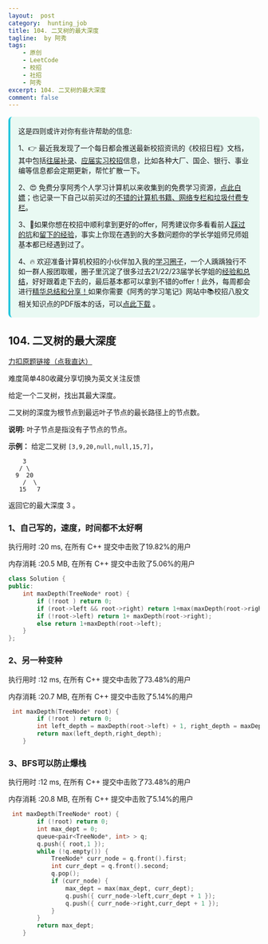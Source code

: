 ```yaml
---
layout:  post
category:  hunting_job
title: 104. 二叉树的最大深度
tagline:  by 阿秀
tags:
    - 原创
    - LeetCode
    - 校招
    - 社招
    - 阿秀
excerpt: 104. 二叉树的最大深度
comment: false
---
```






<div style="border-color: #24C6DC;
            background-color: #e9f9f3;         
            margin: 1rem 0;
        padding: .25rem 1rem;
        border-left-width: .3rem;
        border-left-style: solid;
        border-radius: .5rem;
        color: inherit;">
  <p>这是四则或许对你有些许帮助的信息:</p>
  <p>1、👉 最近我发现了一个每日都会推送最新校招资讯的《校招日程》文档，其中包括<a style="text-decoration: underline" href="https://flowus.cn/share/ee50d5eb-3cd5-4f74-880e-95b215dd4ff2" target="_blank">往届补录</a>、<a style="text-decoration: underline" href="https://flowus.cn/share/5f327c98-1e31-46c8-b86b-5ac6105e021f" target="_blank">应届实习校招</a>信息，比如各种大厂、国企、银行、事业编等信息都会定期更新，帮忙扩散一下。</p>  
  <p>2、😍
    免费分享阿秀个人学习计算机以来收集到的免费学习资源，<a style="text-decoration: underline" href="/notes/07-resources/01-free/01-introduce.html" target="_blank">点此白嫖</a>；也记录一下自己以前买过的<a style="text-decoration: underline" href="/notes/07-resources/02-precious.html" target="_blank">不错的计算机书籍、网络专栏和垃圾付费专栏</a>。
  </p>
  <p>3、🚀如果你想在校招中顺利拿到更好的offer，阿秀建议你多看看前人<a style="text-decoration: underline" href="https://www.yuque.com/tuobaaxiu/httmmc/npg1k81zeq4wfpyz" target="_blank">踩过的坑</a>和<a style="text-decoration: underline"  target="_blank" href="https://www.yuque.com/tuobaaxiu/httmmc/gge9ppd0mbu2d3dp">留下的经验</a>，事实上你现在遇到的大多数问题你的学长学姐师兄师姐基本都已经遇到过了。
  </p>
  <p>4、🔥 欢迎准备计算机校招的小伙伴加入我的<a  style="text-decoration: underline" href="https://www.yuque.com/tuobaaxiu/httmmc/xg0otqvc17wfx4u9" target="_blank">学习圈子</a>，一个人踽踽独行不如一群人报团取暖，圈子里沉淀了很多过去21/22/23届学长学姐的<a  style="text-decoration: underline" href="https://www.yuque.com/tuobaaxiu/httmmc/gge9ppd0mbu2d3dp" target="_blank">经验和总结</a>，好好跟着走下去的，最后基本都可以拿到不错的offer！此外，每周都会进行<a  style="text-decoration: underline" href="https://www.yuque.com/tuobaaxiu/httmmc/npg1k81zeq4wfpyz" target="_blank">精华总结和分享！</a>如果你需要《阿秀的学习笔记》网站中📚︎校招八股文相关知识点的PDF版本的话，可以<a style="text-decoration: underline" href="https://www.yuque.com/tuobaaxiu/httmmc/qs0yn66apvkzw0ps" target="_blank">点此下载</a> 。</p>   </div>




## 104. 二叉树的最大深度

[力扣原题链接（点我直达）](https://leetcode-cn.com/problems/maximum-depth-of-binary-tree/)

难度简单480收藏分享切换为英文关注反馈

给定一个二叉树，找出其最大深度。

二叉树的深度为根节点到最远叶子节点的最长路径上的节点数。

**说明:** 叶子节点是指没有子节点的节点。

**示例：**
给定二叉树 `[3,9,20,null,null,15,7]`，

```
    3
   / \
  9  20
    /  \
   15   7
```

返回它的最大深度 3 。



### 1、自己写的，速度，时间都不太好啊

执行用时 :20 ms, 在所有 C++ 提交中击败了19.82%的用户

内存消耗 :20.5 MB, 在所有 C++ 提交中击败了5.06%的用户



~~~c++
class Solution {
public:
    int maxDepth(TreeNode* root) {
		if (!root ) return 0;
		if (root->left && root->right) return 1+max(maxDepth(root->right),maxDepth(root->left));
		if (!root->left) return 1+ maxDepth(root->right);
		else return 1+maxDepth(root->left);
    }
};
~~~





### 2、另一种变种

执行用时 :12 ms, 在所有 C++ 提交中击败了73.48%的用户

内存消耗 :20.7 MB, 在所有 C++ 提交中击败了5.14%的用户



~~~C++
 int maxDepth(TreeNode* root) {
		if (!root ) return 0;
		int left_depth = maxDepth(root->left) + 1, right_depth = maxDepth(root->right) +1;
		return max(left_depth,right_depth);
    }
~~~





### 3、BFS可以防止爆栈

执行用时 :12 ms, 在所有 C++ 提交中击败了73.48%的用户

内存消耗 :20.8 MB, 在所有 C++ 提交中击败了5.14%的用户

~~~C++
 int maxDepth(TreeNode* root) {
		if (!root) return 0;
		int max_dept = 0;
		queue<pair<TreeNode*, int> > q;
		q.push({ root,1 });
		while (!q.empty()) {
			TreeNode* curr_node = q.front().first;
			int curr_dept = q.front().second;
			q.pop();
			if (curr_node) {
				max_dept = max(max_dept, curr_dept);
				q.push({ curr_node->left,curr_dept + 1 });
				q.push({ curr_node->right,curr_dept + 1 });
			}
		}
		return max_dept;
    }
~~~

<p id="二叉树的最小深度"></p>

